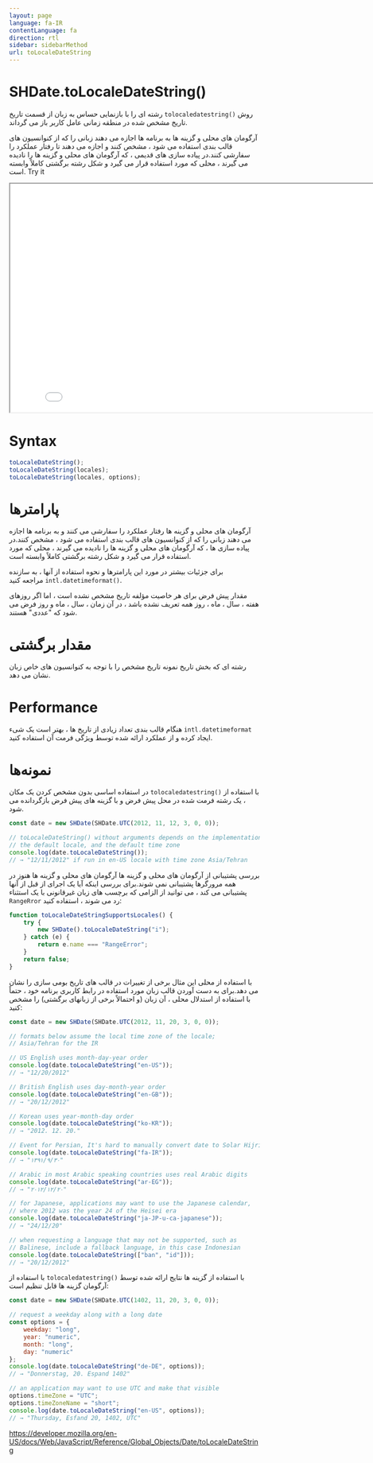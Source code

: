 ```yaml
---
layout: page
language: fa-IR
contentLanguage: fa
direction: rtl
sidebar: sidebarMethod
url: toLocaleDateString
---
```


# SHDate.toLocaleDateString()

روش <code dir = "ltr">tolocaledatestring()</code> رشته ای را با بازنمایی حساس به زبان از قسمت تاریخ تاریخ مشخص شده در منطقه زمانی عامل کاربر باز می گرداند.

آرگومان های محلی و گزینه ها به برنامه ها اجازه می دهند زبانی را که از کنوانسیون های قالب بندی استفاده می شود ، مشخص کنند و اجازه می دهند تا رفتار عملکرد را سفارشی کنند.در پیاده سازی های قدیمی ، که آرگومان های محلی و گزینه ها را نادیده می گیرند ، محلی که مورد استفاده قرار می گیرد و شکل رشته برگشتی کاملاً وابسته است.
Try it

<iframe style="width: 830px; height: 460px;" src="/SHDateTime-js/examples/live.html?function=toLocaleDateString" title="MDN Web Docs Interactive Example" loading="lazy"></iframe>
<br/>

# Syntax

```js
toLocaleDateString();
toLocaleDateString(locales);
toLocaleDateString(locales, options);
```

# پارامترها

آرگومان های محلی و گزینه ها رفتار عملکرد را سفارشی می کنند و به برنامه ها اجازه می دهند زبانی را که از کنوانسیون های قالب بندی استفاده می شود ، مشخص کنند.در پیاده سازی ها ، که آرگومان های محلی و گزینه ها را نادیده می گیرند ، محلی که مورد استفاده قرار می گیرد و شکل رشته برگشتی کاملاً وابسته است.

برای جزئیات بیشتر در مورد این پارامترها و نحوه استفاده از آنها ، به سازنده <code dir = "ltr">intl.datetimeformat()</code> مراجعه کنید.

مقدار پیش فرض برای هر خاصیت مؤلفه تاریخ مشخص نشده است ، اما اگر روزهای هفته ، سال ، ماه ، روز همه تعریف نشده باشد ، در آن زمان ، سال ، ماه و روز فرض می شود که "عددی" هستند.

# مقدار برگشتی

رشته ای که بخش تاریخ نمونه تاریخ مشخص را با توجه به کنوانسیون های خاص زبان نشان می دهد.

# Performance

هنگام قالب بندی تعداد زیادی از تاریخ ها ، بهتر است یک شیء `intl.datetimeformat` ایجاد کرده و از عملکرد ارائه شده توسط ویژگی فرمت آن استفاده کنید.

# نمونه‌ها

با استفاده از <code dir = "ltr">tolocaledatestring()</code>
در استفاده اساسی بدون مشخص کردن یک مکان ، یک رشته فرمت شده در محل پیش فرض و با گزینه های پیش فرض بازگردانده می شود.

```js
const date = new SHDate(SHDate.UTC(2012, 11, 12, 3, 0, 0));

// toLocaleDateString() without arguments depends on the implementation,
// the default locale, and the default time zone
console.log(date.toLocaleDateString());
// → "12/11/2012" if run in en-US locale with time zone Asia/Tehran
```

بررسی پشتیبانی از آرگومان های محلی و گزینه ها
آرگومان های محلی و گزینه ها هنوز در همه مرورگرها پشتیبانی نمی شوند.برای بررسی اینکه آیا یک اجرای از قبل از آنها پشتیبانی می کند ، می توانید از الزامی که برچسب های زبان غیرقانونی با یک استثناء `RangeRror` رد می شوند ، استفاده کنید:

```js
function toLocaleDateStringSupportsLocales() {
	try {
		new SHDate().toLocaleDateString("i");
	} catch (e) {
		return e.name === "RangeError";
	}
	return false;
}
```

با استفاده از محلی
این مثال برخی از تغییرات در قالب های تاریخ بومی سازی را نشان می دهد.برای به دست آوردن قالب زبان مورد استفاده در رابط کاربری برنامه خود ، حتماً با استفاده از استدلال محلی ، آن زبان (و احتمالاً برخی از زبانهای برگشتی) را مشخص کنید:

```js
const date = new SHDate(SHDate.UTC(2012, 11, 20, 3, 0, 0));

// formats below assume the local time zone of the locale;
// Asia/Tehran for the IR

// US English uses month-day-year order
console.log(date.toLocaleDateString("en-US"));
// → "12/20/2012"

// British English uses day-month-year order
console.log(date.toLocaleDateString("en-GB"));
// → "20/12/2012"

// Korean uses year-month-day order
console.log(date.toLocaleDateString("ko-KR"));
// → "2012. 12. 20."

// Event for Persian, It's hard to manually convert date to Solar Hijri
console.log(date.toLocaleDateString("fa-IR"));
// → "۱۳۹۱/۹/۳۰"

// Arabic in most Arabic speaking countries uses real Arabic digits
console.log(date.toLocaleDateString("ar-EG"));
// → "٢٠‏/١٢‏/٢٠١٢"

// for Japanese, applications may want to use the Japanese calendar,
// where 2012 was the year 24 of the Heisei era
console.log(date.toLocaleDateString("ja-JP-u-ca-japanese"));
// → "24/12/20"

// when requesting a language that may not be supported, such as
// Balinese, include a fallback language, in this case Indonesian
console.log(date.toLocaleDateString(["ban", "id"]));
// → "20/12/2012"
```

با استفاده از گزینه ها
نتایج ارائه شده توسط <code dir="ltr">tolocaledatestring()</code> با استفاده از آرگومان گزینه ها قابل تنظیم است:

```js
const date = new SHDate(SHDate.UTC(1402, 11, 20, 3, 0, 0));

// request a weekday along with a long date
const options = {
	weekday: "long",
	year: "numeric",
	month: "long",
	day: "numeric"
};
console.log(date.toLocaleDateString("de-DE", options));
// → "Donnerstag, 20. Espand 1402"

// an application may want to use UTC and make that visible
options.timeZone = "UTC";
options.timeZoneName = "short";
console.log(date.toLocaleDateString("en-US", options));
// → "Thursday, Esfand 20, 1402, UTC"
```

https://developer.mozilla.org/en-US/docs/Web/JavaScript/Reference/Global_Objects/Date/toLocaleDateString
